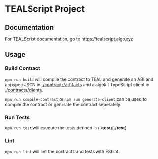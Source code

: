 # TEALScript Project

## Documentation

For TEALScript documentation, go to https://tealscript.algo.xyz

## Usage

### Build Contract

`npm run build` will compile the contract to TEAL and generate an ABI and appspec JSON in [./contracts/artifacts](./contracts/artifacts/) and a algokit TypeScript client in [./contracts/clients](./contracts/clients/).

`npm run compile-contract` or `npm run generate-client` can be used to compile the contract or generate the contract seperately.

### Run Tests

`npm run test` will execute the tests defined in (./__test__)[./__test__] 

### Lint

`npm run lint` will lint the contracts and tests with ESLint.